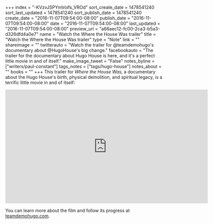 +++
index = "-KVzvJSPYmVoifs_VROd"
sort_create_date = 1478541240
sort_last_updated = 1478541240
sort_publish_date = 1478541240
create_date = "2016-11-07T09:54:00-08:00"
publish_date = "2016-11-07T09:54:00-08:00"
date = "2016-11-07T09:54:00-08:00"
last_updated = "2016-11-07T09:54:00-08:00"
preview_url = "a66aec12-fc00-2ca3-b5a3-d326dfd4a0e7"
name = "Watch the Where the House Was trailer"
title = "Watch the Where the House Was trailer"
type = "Note"
link = ""
shareimage = ""
twitterauto = "Watch the trailer for @teamdemohugo's documentary about @HugoHouse's big change."
facebookauto = "The trailer for the documentary about Hugo House is here, and it's a perfect little movie in and of itself."
make_image_tweet = "False"
notes_byline = ["writers/paul-constant"]
tags_notes = ["tags/hugo-house"]
notes_about = ""
books = ""
+++
This trailer for *Where the House Was*, a documentary about the Hugo House's birth, physical demolition, and spiritual legacy, is a terrific little movie in and of itself:

<iframe src="https://player.vimeo.com/video/184792357" width="640" height="360" frameborder="0" webkitallowfullscreen mozallowfullscreen allowfullscreen></iframe>

You can learn more about the film and follow its progress at [teamdemohugo.com](http://www.teamdemohugo.com/).